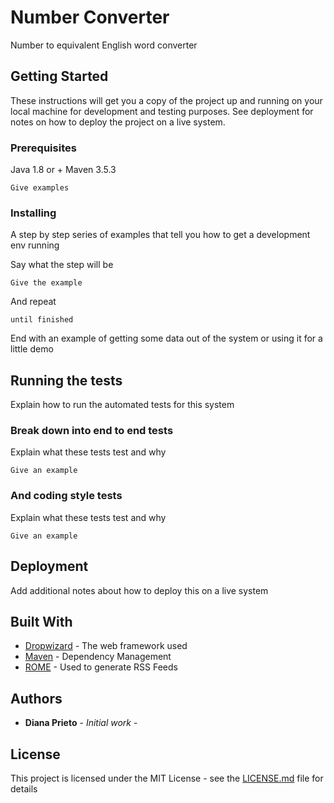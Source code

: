 # Number Converter

Number to equivalent English word converter

## Getting Started

These instructions will get you a copy of the project up and running on your local machine for development and testing purposes. 
See deployment for notes on how to deploy the project on a live system.

### Prerequisites

Java 1.8 or +
Maven 3.5.3

```
Give examples
```

### Installing

A step by step series of examples that tell you how to get a development env running

Say what the step will be

```
Give the example
```

And repeat

```
until finished
```

End with an example of getting some data out of the system or using it for a little demo

## Running the tests

Explain how to run the automated tests for this system

### Break down into end to end tests

Explain what these tests test and why

```
Give an example
```

### And coding style tests

Explain what these tests test and why

```
Give an example
```

## Deployment

Add additional notes about how to deploy this on a live system

## Built With

* [Dropwizard](http://www.dropwizard.io/1.0.2/docs/) - The web framework used
* [Maven](https://maven.apache.org/) - Dependency Management
* [ROME](https://rometools.github.io/rome/) - Used to generate RSS Feeds


## Authors

* **Diana Prieto** - *Initial work* - 

## License

This project is licensed under the MIT License - see the [LICENSE.md](LICENSE.md) file for details

